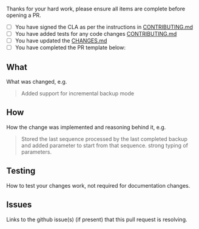 Thanks for your hard work, please ensure all items are complete before opening a PR.

- [ ] You have signed the CLA as per the instructions in [CONTRIBUTING.md](https://github.com/cloudant/couchbackup/blob/master/CONTRIBUTING.md#contributor-license-agreement)
- [ ] You have added tests for any code changes [CONTRIBUTING.md](https://github.com/cloudant/couchbackup/blob/master/CONTRIBUTING.md#adding-tests)
- [ ] You have updated the [CHANGES.md](https://github.com/cloudant/couchbackup/blob/master/CHANGES.md)
- [ ] You have completed the PR template below:

## What

What was changed, e.g.
>Added support for incremental backup mode

## How

How the change was implemented and reasoning behind it, e.g.
>Stored the last sequence processed by the last completed backup and added parameter to start from that sequence.
strong typing of parameters.

## Testing

How to test your changes work, not required for documentation changes.

## Issues

Links to the github issue(s) (if present) that this pull request is resolving.
